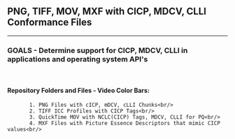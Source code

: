 ## PNG, TIFF, MOV, MXF with CICP, MDCV, CLLI Conformance Files<br/>
---
### GOALS - Determine support for CICP, MDCV, CLLI in applications and operating system API's
<br/>

#### Repository Folders and Files - Video Color Bars:<br/>
           1. PNG Files with cICP, mDCV, cLLI Chunks<br/>
           2. TIFF ICC Profiles with CICP Tags<br/>
           3. QuickTime MOV with NCLC(CICP) Tags, MDCV, CLLI for PQ<br/>
           4. MXF Files with Picture Essence Descriptors that mimic CICP values<br/>
<br/>
